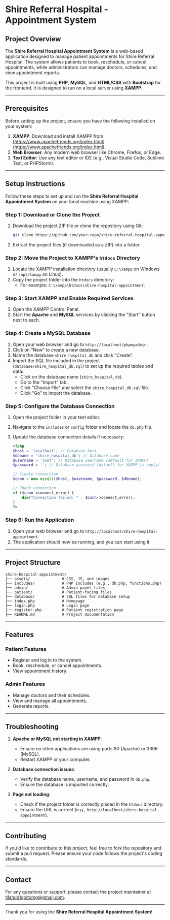 # Shire Referral Hospital - Appointment System

## Project Overview

The **Shire Referral Hospital Appointment System** is a web-based application designed to manage patient appointments for Shire Referral Hospital. The system allows patients to book, reschedule, or cancel appointments, while administrators can manage doctors, schedules, and view appointment reports.

This project is built using **PHP**, **MySQL**, and **HTML/CSS** with **Bootstrap** for the frontend. It is designed to run on a local server using **XAMPP**.

---

## Prerequisites

Before setting up the project, ensure you have the following installed on your system:

1. **XAMPP**: Download and install XAMPP from [https://www.apachefriends.org/index.html](https://www.apachefriends.org/index.html).
2. **Web Browser**: Any modern web browser like Chrome, Firefox, or Edge.
3. **Text Editor**: Use any text editor or IDE (e.g., Visual Studio Code, Sublime Text, or PHPStorm).

---

## Setup Instructions

Follow these steps to set up and run the **Shire Referral Hospital Appointment System** on your local machine using XAMPP:

### Step 1: Download or Clone the Project

1. Download the project ZIP file or clone the repository using Git:
   ```bash
   git clone https://github.com/your-repo/shire-referral-hospital-appointment-system.git
   ```
2. Extract the project files (if downloaded as a ZIP) into a folder.

### Step 2: Move the Project to XAMPP's `htdocs` Directory

1. Locate the XAMPP installation directory (usually `C:\xampp` on Windows or `/opt/lampp` on Linux).
2. Copy the project folder into the `htdocs` directory:
   - For example: `C:\xampp\htdocs\shire-hospital-appointment`.

### Step 3: Start XAMPP and Enable Required Services

1. Open the XAMPP Control Panel.
2. Start the **Apache** and **MySQL** services by clicking the "Start" button next to each.

### Step 4: Create a MySQL Database

1. Open your web browser and go to `http://localhost/phpmyadmin`.
2. Click on "New" to create a new database.
3. Name the database `shire_hospital_db` and click "Create".
4. Import the SQL file included in the project (`database/shire_hospital_db.sql`) to set up the required tables and data:
   - Click on the database name (`shire_hospital_db`).
   - Go to the "Import" tab.
   - Click "Choose File" and select the `shire_hospital_db.sql` file.
   - Click "Go" to import the database.

### Step 5: Configure the Database Connection

1. Open the project folder in your text editor.
2. Navigate to the `includes` or `config` folder and locate the `db.php` file.
3. Update the database connection details if necessary:

   ```php
   <?php
   $host = 'localhost'; // Database host
   $dbname = 'shire_hospital_db'; // Database name
   $username = 'root'; // Database username (default for XAMPP)
   $password = ''; // Database password (default for XAMPP is empty)

   // Create connection
   $conn = new mysqli($host, $username, $password, $dbname);

   // Check connection
   if ($conn->connect_error) {
       die("Connection failed: " . $conn->connect_error);
   }
   ?>
   ```

### Step 6: Run the Application

1. Open your web browser and go to `http://localhost/shire-hospital-appointment`.
2. The application should now be running, and you can start using it.

---

## Project Structure

```
shire-hospital-appointment/
├── assets/              # CSS, JS, and images
├── includes/            # PHP includes (e.g., db.php, functions.php)
├── admin/               # Admin panel files
├── patient/             # Patient-facing files
├── database/            # SQL files for database setup
├── index.php            # Homepage
├── login.php            # Login page
├── register.php         # Patient registration page
├── README.md            # Project documentation
```

---

## Features

### Patient Features

- Register and log in to the system.
- Book, reschedule, or cancel appointments.
- View appointment history.

### Admin Features

- Manage doctors and their schedules.
- View and manage all appointments.
- Generate reports.

---

## Troubleshooting

1. **Apache or MySQL not starting in XAMPP**:

   - Ensure no other applications are using ports 80 (Apache) or 3306 (MySQL).
   - Restart XAMPP or your computer.

2. **Database connection issues**:

   - Verify the database name, username, and password in `db.php`.
   - Ensure the database is imported correctly.

3. **Page not loading**:

   - Check if the project folder is correctly placed in the `htdocs` directory.
   - Ensure the URL is correct (e.g., `http://localhost/shire-hospital-appointment`).

---

## Contributing

If you'd like to contribute to this project, feel free to fork the repository and submit a pull request. Please ensure your code follows the project's coding standards.

---

## Contact

For any questions or support, please contact the project maintainer at[ tilahun1goitomg@gmai]()l[.com](mailto:your-email@example.com).

---

Thank you for using the **Shire Referral Hospital Appointment System**!
